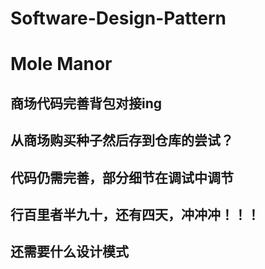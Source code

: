 # Software-Design-Pattern  #
<h1>Mole Manor</h1>
<h2>商场代码完善背包对接ing</h2>
<h2>从商场购买种子然后存到仓库的尝试？</h2>
<h2>代码仍需完善，部分细节在调试中调节</h2>
<h2>行百里者半九十，还有四天，冲冲冲！！！</h2>
<h2>还需要什么设计模式</h2>